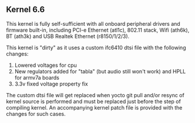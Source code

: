 ## Kernel 6.6

This kernel is fully self-sufficient with all onboard peripheral drivers and firmware built-in, including PCI-e Ethernet (atl1c), 802.11 stack, Wifi (ath6k), BT (ath3k) and USB Realtek Ethernet (r8150/1/2/3).

This kernel is "dirty" as it uses a custom ifc6410 dtsi file with the following changes:

1) Lowered voltages for cpu
2) New regulators added for "tabla" (but audio still won't work) and HPLL for armv7a boards
3) 3.3v fixed voltage property fix

The custom dtsi file will get replaced when yocto git pull and/or resync of kernel source is performed and must be replaced just before the step of compiling kernel. An accompanying kernel patch file is provided with the changes for such cases.
